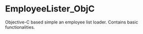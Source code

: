 # EmployeeLister_ObjC

Objective-C based simple an employee list loader. Contains basic functionalities.
